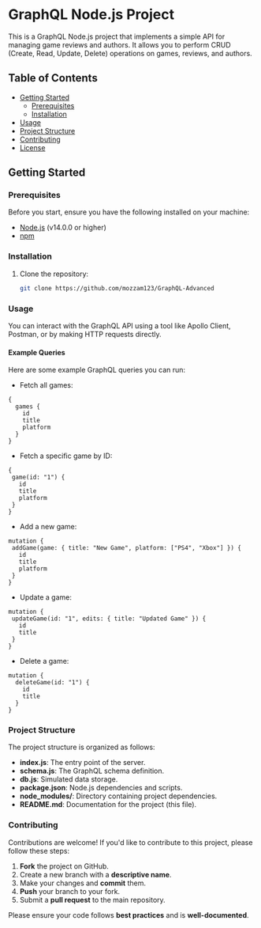 # GraphQL Node.js Project

This is a GraphQL Node.js project that implements a simple API for managing game reviews and authors. It allows you to perform CRUD (Create, Read, Update, Delete) operations on games, reviews, and authors.

## Table of Contents

- [Getting Started](#getting-started)
  - [Prerequisites](#prerequisites)
  - [Installation](#installation)
- [Usage](#usage)
- [Project Structure](#project-structure)
- [Contributing](#contributing)
- [License](#license)

## Getting Started

### Prerequisites

Before you start, ensure you have the following installed on your machine:

- [Node.js](https://nodejs.org/) (v14.0.0 or higher)
- [npm](https://www.npmjs.com/)

### Installation

1. Clone the repository:

   ```bash
   git clone https://github.com/mozzam123/GraphQL-Advanced

### Usage
You can interact with the GraphQL API using a tool like Apollo Client, Postman, or by making HTTP requests directly.

#### Example Queries
Here are some example GraphQL queries you can run:

- Fetch all games:
```
{
  games {
    id
    title
    platform
  }
}

```

- Fetch a specific game by ID:

 ```
{
  game(id: "1") {
    id
    title
    platform
  }
}
 ```

- Add a new game:

 ```
mutation {
  addGame(game: { title: "New Game", platform: ["PS4", "Xbox"] }) {
    id
    title
    platform
  }
}
 ```

- Update a game:
 ```
mutation {
  updateGame(id: "1", edits: { title: "Updated Game" }) {
    id
    title
  }
}
```

- Delete a game:
```
mutation {
  deleteGame(id: "1") {
    id
    title
  }
}
```

### Project Structure

The project structure is organized as follows:

- **index.js**: The entry point of the server.
- **schema.js**: The GraphQL schema definition.
- **db.js**: Simulated data storage.
- **package.json**: Node.js dependencies and scripts.
- **node_modules/**: Directory containing project dependencies.
- **README.md**: Documentation for the project (this file).


### Contributing

Contributions are welcome! If you'd like to contribute to this project, please follow these steps:

1. **Fork** the project on GitHub.
2. Create a new branch with a **descriptive name**.
3. Make your changes and **commit** them.
4. **Push** your branch to your fork.
5. Submit a **pull request** to the main repository.

Please ensure your code follows **best practices** and is **well-documented**.


